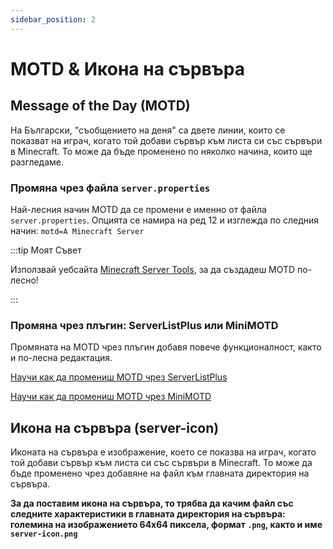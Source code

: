 ```yaml
---
sidebar_position: 2
---
```


#  MOTD & Икона на сървъра

## Message of the Day (MOTD)
На Български, "съобщението на деня" са двете линии, които се показват на играч, когато той добави сървър към листа си със сървъри в Minecraft.
То може да бъде променено по няколко начина, които ще разгледаме.

### Промяна чрез файла ``server.properties``
Най-лесния начин MOTD да се промени е именно от файла ``server.properties``. Опцията се намира на ред 12 и изглежда по следния начин: ``motd=A Minecraft Server``

:::tip Моят Съвет

Използвай уебсайта [Minecraft Server Tools](https://mctools.org/motd-creator), за да създадеш MOTD по-лесно!

:::


### Промяна чрез плъгин: ServerListPlus или MiniMOTD
Промяната на MOTD чрез плъгин добавя повече функционалност, както и по-лесна редактация.

[Научи как да промениш MOTD чрез ServerListPlus](#)

[Научи как да промениш MOTD чрез MiniMOTD](#)

## Икона на сървъра (server-icon)
Иконата на сървъра е изображение, което се показва на играч, когато той добави сървър към листа си със сървъри в Minecraft.
То може да бъде променено чрез добавяне на файл към главната директория на сървъра.

**За да поставим икона на сървъра, то трябва да качим файл със следните характеристики в главната директория на сървъра: големина на изображението 64x64 пиксела, формат ``.png``, както и име ``server-icon.png``**
